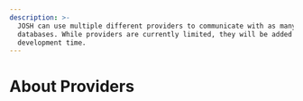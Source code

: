 ```yaml
---
description: >-
  JOSH can use multiple different providers to communicate with as many
  databases. While providers are currently limited, they will be added over
  development time.
---
```


# About Providers

